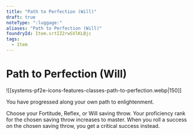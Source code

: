 ```yaml
---
title: "Path to Perfection (Will)"
draft: true
noteType: ":luggage:"
aliases: "Path to Perfection (Will)"
foundryId: Item.srtIZ2rwSVlKLBjc
tags:
  - Item
---
```


# Path to Perfection (Will)
![[systems-pf2e-icons-features-classes-path-to-perfection.webp|150]]

You have progressed along your own path to enlightenment.

Choose your Fortitude, Reflex, or Will saving throw. Your proficiency rank for the chosen saving throw increases to master. When you roll a success on the chosen saving throw, you get a critical success instead.
